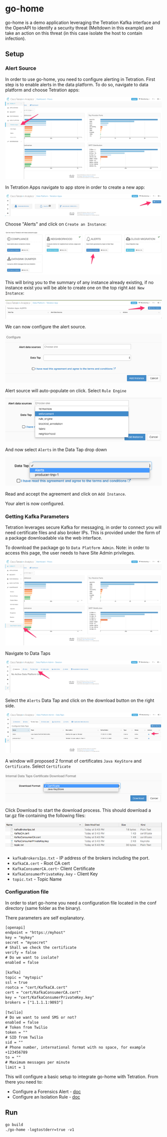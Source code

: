 # go-home
go-home is a demo application leveraging the Tetration Kafka interface and the OpenAPI to identify a security threat (Meltdown in this example) and take an action on this threat (in this case isolate the host to contain infection).

## Setup
### Alert Source
In order to use go-home, you need to configure alerting in Tetration. First step is to enable alerts in the data platform.
To do so, navigate to data platform and choose Tetration apps:

![data platform](documentation/images/00-navigate_tetration_apps.png)

In Tetration Apps navigate to app store in order to create a new app:

![app store](documentation/images/01-navigate_app_store.png)

Choose "Alerts" and click on `Create an Instance`:

![app alert](documentation/images/02-navigate_app_alerts.png)

This will bring you to the summary of any instance already existing, if no instance exist you will be able to create one on the top right `Add New Instance`:

![new instance](documentation/images/03-add_new_alert_instance.png)

We can now configure the alert source.

![configure alert](documentation/images/04-configure_alert.png)

Alert source will auto-populate on click. Select `Rule Engine`

![alert data source](documentation/images/05-alert_data_source.png)

And now select `Alerts` in the Data Tap drop down

![alert data tap](documentation/images/06-alert_data_tap.png)

Read and accept the agreement and click on `Add Instance`.

Your alert is now configured.

### Getting Kafka Parameters
Tetration leverages secure Kafka for messaging, in order to connect you will need certificate files and also broker IPs. This is provided under the form of a package downloadable via the web interface.

To download the package go to `Data Platform Admin`. Note: in order to access this page, the user needs to have Site Admin privileges.

![data platform admin](documentation/images/07-data_platform_admin.png)

Navigate to Data Taps

![data tap admin](documentation/images/08-data_taps_admin.png)

Select the `Alerts` Data Tap and click on the download button on the right side.

![configured data tap](documentation/images/09-configured_data_tap.png)

A window will proposed 2 format of certificates `Java KeyStore` and `Certificate`. Select `Certificate`

![certificate download](documentation/images/10-download_certificate.png)

Click Download to start the download process. This should download a tar.gz file containing the following files:

![package files](documentation/images/11-packages_files.png)

* `kafkaBrokersIps.txt` - IP address of the brokers including the port.
* `KafkaCA.cert` - Root CA cert
* `KafkaConsumerCA.cert`- Client Certificate
* `KafkaConsumerPrivateKey.key` - Client Key
* `topic.txt` - Topic Name

### Configuration file

In order to start go-home you need a configuration file located in the conf directory (same folder as the binary).

There parameters are self explanatory.
```
[openapi]
endpoint = "https://myhost"
key = "mykey"
secret = "mysecret"
# Shall we check the certificate
verify = false
# Do we want to isolate?
enabled = false

[kafka]
topic = "mytopic"
ssl = true
rootca = "cert/KafkaCA.cert"
cert = "cert/KafkaConsumerCA.cert"
key = "cert/KafkaConsumerPrivateKey.key"
brokers = ["1.1.1.1:9093"]

[twilio]
# Do we want to send SMS or not?
enabled = false
# Token from Twilio
token = ""
# SID from Twilio
sid = ""
# Phone number, international format with no space, for example +123456789
to = ""
# Maximum messages per minute
limit = 1
```

This will configure a basic setup to integrate go-home with Tetration. From there you need to:
* Configure a Forensics Alert - [doc](documentation/forensics.md)
* Configure an Isolation Rule - [doc](documentation/isolation.md)

## Run
```
go build
./go-home -logtostderr=true -v1
```
